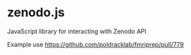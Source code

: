 # zenodo.js
JavaScript library for interacting with Zenodo API

Example use https://github.com/poldracklab/fmriprep/pull/779
